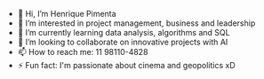 - 👋 Hi, I’m Henrique Pimenta
- 👀 I’m interested in project management, business and leadership
- 🌱 I’m currently learning data analysis, algorithms and SQL
- 💞️ I’m looking to collaborate on innovative projects with AI
- 📫 How to reach me: 11 98110-4828
- ⚡ Fun fact: I'm passionate about cinema and geopolitics xD

<!---
ucantstopmenow/ucantstopmenow is a ✨ special ✨ repository because its `README.md` (this file) appears on your GitHub profile.
You can click the Preview link to take a look at your changes.
--->
